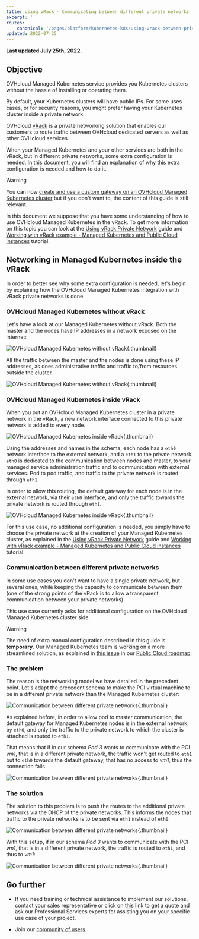 ```yaml
---
title: Using vRack - Communicating between different private networks
excerpt: ''
routes:
    canonical: '/pages/platform/kubernetes-k8s/using-vrack-between-private-networks'
updated: 2022-07-25
---
```


**Last updated July 25th, 2022.**

<style>
 pre {
     font-size: 14px;
 }
 pre.console {
   background-color: #300A24; 
   color: #ccc;
   font-family: monospace;
   padding: 5px;
   margin-bottom: 5px;
 }
 pre.console code {
   border: solid 0px transparent;
   font-family: monospace !important;
   font-size: 0.75em;
   color: #ccc;
 }
 .small {
     font-size: 0.75em;
 }
</style>


## Objective

OVHcloud Managed Kubernetes service provides you Kubernetes clusters without the hassle of installing or operating them. 

By default, your Kubernetes clusters will have public IPs. For some uses cases, or for security reasons, you might prefer having your Kubernetes cluster inside a private network. 

OVHcloud [vRack](https://www.ovh.co.uk/solutions/vrack/) is a private networking solution that enables our customers to route traffic between OVHcloud dedicated servers as well as other OVHcloud services. 

When your Managed Kubernetes and your other services are both in the vRack, but in different private networks, some extra configuration is needed. In this document, you will find an explanation of why this extra configuration is needed and how to do it.


> [!warning]
> You can now [create and use a custom gateway on an OVHcloud Managed Kubernetes cluster](/pages/platform/kubernetes-k8s/vrack-k8s-custom-gateway) but if you don't want to, the content of this guide is still relevant.

In this document we suppose that you have some understanding of how to use OVHcloud Managed Kubernetes in the vRack. To get more information on this topic you can look at the [Using vRack Private Network](/pages/platform/kubernetes-k8s/using-vrack) guide and [Working with vRack example - Managed Kubernetes and Public Cloud instances](/pages/platform/kubernetes-k8s/vrack-example-k8s-and-pci) tutorial.

## Networking in Managed Kubernetes inside the vRack

In order to better see why some extra configuration is needed, let's begin by explaining how the OVHcloud Managed Kubernetes integration with vRack private networks is done. 


### OVHcloud Managed Kubernetes without vRack

Let's have a look at our Managed Kubernetes without vRack. Both the master and the nodes have IP addresses in a network exposed on the internet:

![OVHcloud Managed Kubernetes without vRack](images/using-vrack-01.jpg){.thumbnail}

All the traffic between the master and the nodes is done using these IP addresses, as does administrative traffic and traffic to/from resources outside the cluster.

![OVHcloud Managed Kubernetes without vRack](images/using-vrack-02.jpg){.thumbnail}


### OVHcloud Managed Kubernetes inside vRack

When you put an OVHcloud Managed Kubernetes cluster in a private network in the vRack, a new network interface connected to this private network is added to every node. 

![OVHcloud Managed Kubernetes inside vRack](images/using-vrack-03.jpg){.thumbnail}

Using the addresses and names in the schema, each node has a `eth0` network interface to the external network, and a `eth1` to the private network. `eth0` is dedicated to the communication between nodes and master, to your managed service administration traffic and to communication with external services. Pod to pod traffic, and traffic to the private network is routed through `eth1`.

In order to allow this routing, the default gateway for each node is in the external network, via their `eth0` interface, and only the traffic towards the private network is routed through `eth1`.

![OVHcloud Managed Kubernetes inside vRack](images/using-vrack-04.jpg){.thumbnail}

For this use case, no additional configuration is needed, you simply have to choose the private network at the creation of your Managed Kubernetes cluster, as explained in the [Using vRack Private Network](/pages/platform/kubernetes-k8s/using-vrack) guide and [Working with vRack example - Managed Kubernetes and Public Cloud instances](/pages/platform/kubernetes-k8s/vrack-example-k8s-and-pci) tutorial.


### Communication between different private networks

In some use cases you don't want to have a single private network, but several ones, while keeping the capacity to communicate between them (one of the strong points of the vRack is to allow a transparent communication between your private networks).

This use case currently asks for additional configuration on the OVHcloud Managed Kubernetes cluster side.

> [!warning]
> The need of extra manual configuration described in this guide is **temporary**. Our Managed Kubernetes team is working on a more streamlined solution, as explained in [this issue](https://github.com/ovh/public-cloud-roadmap/issues/116) in our [Public Cloud roadmap](https://github.com/ovh/public-cloud-roadmap/).

### The problem

 The reason is the networking model we have detailed in the precedent point. Let's adapt the precedent schema to make the PCI virtual machine to be in a different private network than the Managed Kubernetes cluster:
 
![Communication between different private networks](images/using-vrack-05.jpg){.thumbnail}

As explained before, in order to allow pod to master communication, the default gateway for Managed Kubernetes nodes is in the external network, by `eth0`, and only the traffic to the private network to which the cluster is attached is routed to `eth1`.

That means that if in our schema *Pod 3* wants to communicate with the PCI *vm1*, that is in a different private network, the traffic won't get routed to `eth1` but to `eth0` towards the default gateway, that has no access to *vm1*, thus the connection fails.

![Communication between different private networks](images/using-vrack-06.jpg){.thumbnail}


### The solution

The solution to this problem is to push the routes to the additional private networks via the DHCP of the private networks. This informs the nodes that traffic to the private networks is to be sent via `eth1` instead of `eth0`:

![Communication between different private networks](images/using-vrack-07.jpg){.thumbnail}

With this setup, if in our schema *Pod 3* wants to communicate with the PCI *vm1*, that is in a different private network, the traffic is routed to `eth1`, and thus to *vm1*:

![Communication between different private networks](images/using-vrack-08.jpg){.thumbnail}

## Go further

- If you need training or technical assistance to implement our solutions, contact your sales representative or click on [this link](https://www.ovhcloud.com/pt/professional-services/) to get a quote and ask our Professional Services experts for assisting you on your specific use case of your project.

- Join our [community of users](https://community.ovh.com/en/).